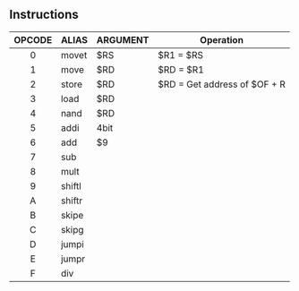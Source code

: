 


## Instructions 
OPCODE | ALIAS | ARGUMENT | Operation
:-: | --- | --- | --- |
0 | movet | $RS | $R1 = $RS 
1 | move | $RD  | $RD = $R1
2 | store | $RD | $RD = Get address of $OF + R
3 | load | $RD
4 | nand | $RD
5 | addi | 4bit     
6 | add | $9
7 | sub | 
8 | mult | 
9 | shiftl | 
A | shiftr | 
B | skipe | 
C | skipg | 
D | jumpi  | 
E | jumpr | 
F | div | 
